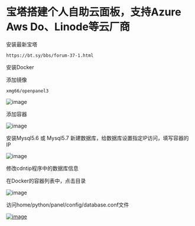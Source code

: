 # 宝塔搭建个人自助云面板，支持Azure Aws Do、Linode等云厂商

安装最新宝塔
```
https://bt.sy/bbs/forum-37-1.html
```

安装Docker

添加镜像
```
xmg66/openpanel3
```
![image](https://user-images.githubusercontent.com/55003092/202558054-8adebdcc-f1b3-4c98-a77b-5e367ed4b380.png)

添加容器

![image](https://user-images.githubusercontent.com/55003092/202558280-837750a2-cdde-4a9f-a602-913efbf2f5bf.png)

安装Mysql5.6 或 Mysql5.7
新建数据库，给数据库设置指定IP访问，填写容器的IP

![image](https://user-images.githubusercontent.com/55003092/202558581-3549f8a6-0ad1-4b38-8570-7e9b4f24ca75.png)

修改cdntip程序中的数据库信息

在Docker的容器列表中，点击目录

![image](https://user-images.githubusercontent.com/55003092/202559414-69fd7979-cdf7-40ac-b628-7797a7b4dff9.png)

访问home/python/panel/config/database.conf文件

[![image]()](https://user-images.githubusercontent.com/55003092/202548258-b8efd278-c3df-484f-b6f9-14985742d139.png)


